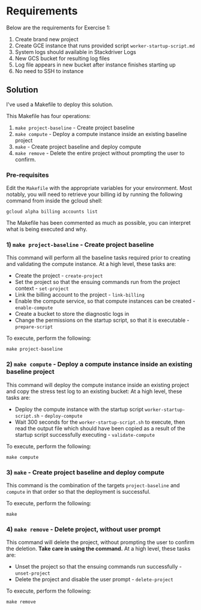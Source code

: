 # Requirements #

Below are the requirements for Exercise 1:
 
1) Create brand new project
2) Create GCE instance that runs provided script `worker-startup-script.md`
3) System logs should available in Stackdriver Logs
4) New GCS bucket for resulting log files
5) Log file appears in new bucket after instance finishes starting up
6) No need to SSH to instance

## Solution 

I've used a Makefile to deploy this solution. 

This Makefile has four operations:

1) `make project-baseline` - Create project baseline
2) `make compute` - Deploy a compute instance inside an existing baseline project
3) `make` - Create project baseline and deploy compute
4) `make remove` - Delete the entire project without prompting the user to confirm.

### Pre-requisites

Edit the `Makefile` with the appropriate variables for your environment. Most notably, you will need to retrieve your billing id by running the following command from inside the gcloud shell:

```gcloud
gcloud alpha billing accounts list
```

The Makefile has been commented as much as possible, you can interpret what is being executed and why.


### 1) `make project-baseline` - Create project baseline

This command will perform all the baseline tasks required prior to creating and validating the compute instance.
At a high level, these tasks are:

- Create the project - `create-project`
- Set the project so that the ensuing commands run from the project context - `set-project`
- Link the billing account to the project - `link-billing`
- Enable the compute service, so that compute instances can be created - `enable-compute`
- Create a bucket to store the diagnostic logs in
- Change the permissions on the startup script, so that it is executable - `prepare-script`

To execute, perform the following:

```console
make project-baseline
```

### 2) `make compute` - Deploy a compute instance inside an existing baseline project

This command will deploy the compute instance inside an existing project and copy the stress test log to an existing bucket:
At a high level, these tasks are:

- Deploy the compute instance with the startup script `worker-startup-script.sh` - `deploy-compute`
- Wait 300 seconds for the `worker-startup-script.sh` to execute, then read the output file which should have been copied as a result of the startup script successfully executing - `validate-compute`

To execute, perform the following:

```console
make compute
```

### 3) `make` - Create project baseline and deploy compute

This command is the combination of the targets `project-baseline` and `compute` in that order so that the deployment is successful.

To execute, perform the following:

```console
make 
```

### 4) `make remove` - Delete project, without user prompt

This command will delete the project, without prompting the user to confirm the deletion. **Take care in using the command.**
At a high level, these tasks are:

- Unset the project so that the ensuing commands run successfully - `unset-project`
- Delete the project and disable the user prompt - `delete-project`

To execute, perform the following:

```console
make remove
```
